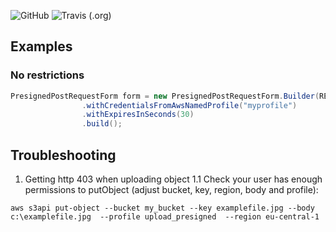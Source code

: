 ![GitHub](https://img.shields.io/github/license/jszczepankiewicz/s3-direct-upload?label=business%20friendly%20license&style=for-the-badge)
![Travis (.org)](https://img.shields.io/travis/jszczepankiewicz/s3-direct-upload?label=travis%20ci%20build&style=for-the-badge)

## Examples
### No restrictions
```java
PresignedPostRequestForm form = new PresignedPostRequestForm.Builder(REGION,BUCKET, "sample2.jpg")
                .withCredentialsFromAwsNamedProfile("myprofile")
                .withExpiresInSeconds(30)
                .build();
```
## Troubleshooting
1. Getting http 403 when uploading object
1.1 Check your user has enough permissions to putObject (adjust bucket, key, region, body and profile):
```
aws s3api put-object --bucket my_bucket --key examplefile.jpg --body c:\examplefile.jpg  --profile upload_presigned  --region eu-central-1
```